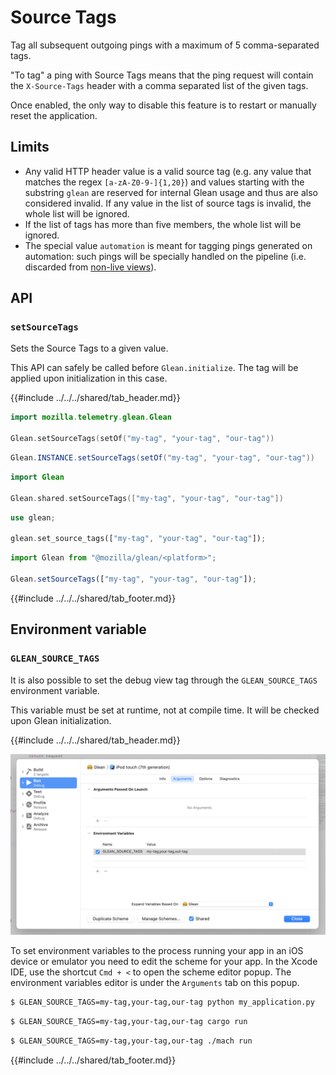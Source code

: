 # Source Tags

Tag all subsequent outgoing pings with a maximum of 5 comma-separated tags.

"To tag" a ping with Source Tags means that the ping request
will contain the `X-Source-Tags` header with a comma separated list of the given tags.

Once enabled, the only way to disable this feature is to restart or manually reset the application.

## Limits

- Any valid HTTP header value is a valid source tag (e.g. any value that matches the
regex `[a-zA-Z0-9-]{1,20}`) and values starting with the substring `glean` are reserved for internal
Glean usage and thus are also considered invalid. If any value in the list of source tags is invalid,
the whole list will be ignored.
- If the list of tags has more than five members, the whole list will be ignored.
- The special value `automation` is meant for tagging pings generated on automation: such pings will
be specially handled on the pipeline (i.e. discarded from [non-live views](https://docs.telemetry.mozilla.org/cookbooks/bigquery/querying.html#table-layout-and-naming)).

## API

### `setSourceTags`

Sets the Source Tags to a given value.

This API can safely be called before `Glean.initialize`.
The tag will be applied upon initialization in this case.

{{#include ../../../shared/tab_header.md}}
<div data-lang="Kotlin" class="tab">

```Kotlin
import mozilla.telemetry.glean.Glean

Glean.setSourceTags(setOf("my-tag", "your-tag", "our-tag"))
```

</div>
<div data-lang="Java" class="tab">

```Java
Glean.INSTANCE.setSourceTags(setOf("my-tag", "your-tag", "our-tag"))
```

</div>
<div data-lang="Swift" class="tab">

```Swift
import Glean

Glean.shared.setSourceTags(["my-tag", "your-tag", "our-tag"])
```
</div>
<div data-lang="Python" class="tab"></div>
<div data-lang="Rust" class="tab">

```Rust
use glean;

glean.set_source_tags(["my-tag", "your-tag", "our-tag"]);
```
</div>
<div data-lang="JavaScript" class="tab">

```js
import Glean from "@mozilla/glean/<platform>";

Glean.setSourceTags(["my-tag", "your-tag", "our-tag"]);
```
</div>
<div data-lang="Firefox Desktop" class="tab"></div>
{{#include ../../../shared/tab_footer.md}}

## Environment variable

### `GLEAN_SOURCE_TAGS`

It is also  possible to set the debug view tag through
the `GLEAN_SOURCE_TAGS` environment variable.

This variable must be set at runtime, not at compile time.
It will be checked upon Glean initialization.

{{#include ../../../shared/tab_header.md}}
<div data-lang="Kotlin" class="tab"
  data-info="Although it is technically possible to use this environment variable in Android, the Glean team is not aware of a proper way to set environment variables in Android devices or emulators. When in this environment, enable debugging features through the <a href='../../user/debugging/android.html'>GleanDebugActivity</a>"></div>
<div data-lang="Java" class="tab"
  data-info="Although it is technically possible to use this environment variable in Android, the Glean team is not aware of a proper way to set environment variables in Android devices or emulators. When in this environment, enable debugging features through the <a href='../../user/debugging/android.html'>GleanDebugActivity</a>"></div>
<div data-lang="Swift" class="tab">

  ![Xcode IDE scheme editor popup screenshot](./screenshots/source_tags_screenshot_swift.png "GLEAN_SOURCE_TAGS")

  To set environment variables to the process running your app in an iOS device or emulator you need to edit the scheme for your app. In the Xcode IDE, use the shortcut `Cmd + <` to open the scheme editor popup. The environment variables editor is under the `Arguments` tab on this popup.
</div>
<div data-lang="Python" class="tab">

```bash
$ GLEAN_SOURCE_TAGS=my-tag,your-tag,our-tag python my_application.py
```
</div>
<div data-lang="Rust" class="tab">

```bash
$ GLEAN_SOURCE_TAGS=my-tag,your-tag,our-tag cargo run
```
</div>
<div data-lang="JavaScript" class="tab" data-info="It is not possible to access environment variables from the currently supported JavaScript platforms: Qt and browsers."></div>
<div data-lang="Firefox Desktop" class="tab">

```bash
$ GLEAN_SOURCE_TAGS=my-tag,your-tag,our-tag ./mach run
```
</div>
{{#include ../../../shared/tab_footer.md}}
